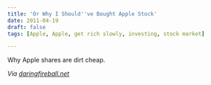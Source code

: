 ```yaml
---
title: 'Or Why I Should''ve Bought Apple Stock'
date: 2011-04-19
draft: false
tags: [Apple, Apple, get rich slowly, investing, stock market]

---
```


Why Apple shares are dirt cheap.  
  
_Via_ [_daringfireball.net_](http://daringfireball.net/linked/2011/04/19/andy-zaky)